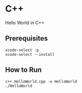# C++
Hello World in C++

## Prerequisites
```
xcode-select -p
xcode-select --install
```

## How to Run
```
c++ HelloWorld.cpp -o HelloWorld
./HelloWorld
```
